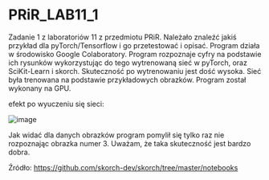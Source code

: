 # PRiR_LAB11_1

Zadanie 1 z laboratoriów 11 z przedmiotu PRiR. Należało znaleźć jakiś przykład dla pyTorch/Tensorflow i go przetestować i opisać. Program działa w środowisko Google Colaboratory.
Program rozpoznaje cyfry na podstawie ich rysunków wykorzystując do tego wytrenowaną sieć w pyTorch, oraz SciKit-Learn i skorch. Skuteczność po wytrenowaniu jest dość wysoka.
Sieć była trenowana na podstawie przykładowych obrazków. Program został wykonany na GPU.

efekt po wyuczeniu się sieci:


![image](https://user-images.githubusercontent.com/80594314/150844993-81723904-08cb-45e1-a33c-6e57999ce1d3.png)
 
 
 Jak widać dla danych obrazków program pomylił się tylko raz nie rozpoznając obrazka numer 3. Uważam, że taka skuteczność jest bardzo dobra.
 
 
 
 
 Źródło: https://github.com/skorch-dev/skorch/tree/master/notebooks
